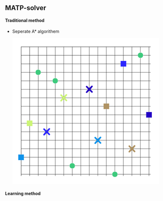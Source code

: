 ## MATP-solver

#### Traditional method 

- Seperate A* algorithem

  ![Seperate_Astar](./image/Seperate_Astar.gif)

#### Learning method

